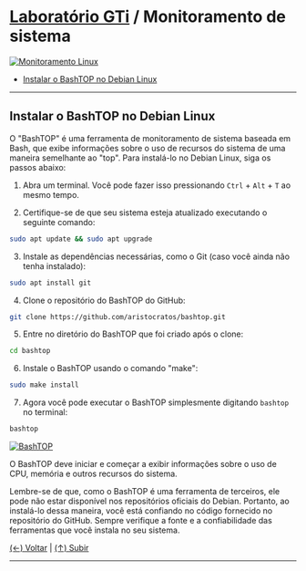 # [Laboratório GTi](https://github.com/systemboys/GTi_Laboratory#laborat%C3%B3rio-gti "Laboratório GTi") / Monitoramento de sistema

[![Monitoramento Linux](https://github.com/systemboys/GTi_Laboratory/blob/main/Debian%20Linux%20e%20derivados/Monitoramento%20de%20sistemas/images/monitoramento_linux.jpeg?raw=true "Monitoramento Linux")](https://github.com/systemboys/GTi_Laboratory/blob/main/Debian%20Linux%20e%20derivados/Monitoramento%20de%20sistemas/images/monitoramento_linux.jpeg?raw=true "Monitoramento Linux")

- [Instalar o BashTOP no Debian Linux](#instalar-o-bashtop-no-debian-linux "Instalar o BashTOP no Debian Linux")

---

## Instalar o BashTOP no Debian Linux

O "BashTOP" é uma ferramenta de monitoramento de sistema baseada em Bash, que exibe informações sobre o uso de recursos do sistema de uma maneira semelhante ao "top". Para instalá-lo no Debian Linux, siga os passos abaixo:

1. Abra um terminal. Você pode fazer isso pressionando `Ctrl` + `Alt` + `T` ao mesmo tempo.

2. Certifique-se de que seu sistema esteja atualizado executando o seguinte comando:

```bash
sudo apt update && sudo apt upgrade
```

3. Instale as dependências necessárias, como o Git (caso você ainda não tenha instalado):

```bash
sudo apt install git
```

4. Clone o repositório do BashTOP do GitHub:

```bash
git clone https://github.com/aristocratos/bashtop.git
```

5. Entre no diretório do BashTOP que foi criado após o clone:

```bash
cd bashtop
```

6. Instale o BashTOP usando o comando "make":

```bash
sudo make install
```

7. Agora você pode executar o BashTOP simplesmente digitando `bashtop` no terminal:

```bash
bashtop
```

[![BashTOP](https://github.com/systemboys/GTi_Laboratory/blob/main/Debian%20Linux%20e%20derivados/Monitoramento%20de%20sistemas/images/BashTOP.png?raw=true "BashTOP")](https://github.com/systemboys/GTi_Laboratory/blob/main/Debian%20Linux%20e%20derivados/Monitoramento%20de%20sistemas/images/BashTOP.png?raw=true "BashTOP")

O BashTOP deve iniciar e começar a exibir informações sobre o uso de CPU, memória e outros recursos do sistema.

Lembre-se de que, como o BashTOP é uma ferramenta de terceiros, ele pode não estar disponível nos repositórios oficiais do Debian. Portanto, ao instalá-lo dessa maneira, você está confiando no código fornecido no repositório do GitHub. Sempre verifique a fonte e a confiabilidade das ferramentas que você instala no seu sistema.

[(&larr;) Voltar](https://github.com/systemboys/GTi_Laboratory#laborat%C3%B3rio-gti "Voltar ao Sumário") | 
[(&uarr;) Subir](#laborat%C3%B3rio-gti--monitoramento-de-sistema "Subir para o topo")

---